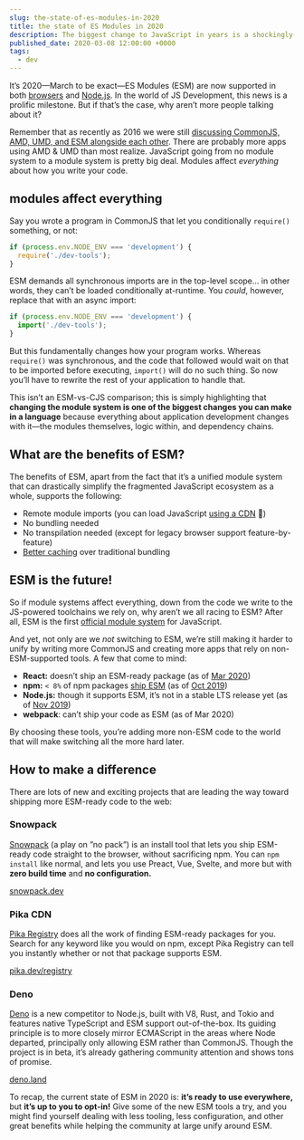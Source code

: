 ```yaml
---
slug: the-state-of-es-modules-in-2020
title: the state of ES Modules in 2020
description: The biggest change to JavaScript in years is a shockingly-quiet revolution
published_date: 2020-03-08 12:00:00 +0000
tags:
  - dev
---
```


It’s 2020—March to be exact—ES Modules (ESM) are now supported in both [browsers][esm-browser] and
[Node.js][esm-node]. In the world of JS Development, this news is a prolific milestone. But if
that’s the case, why aren’t more people talking about it?

Remember that as recently as 2016 we were still [discussing CommonJS, AMD, UMD, and ESM alongside
each other][js-modules]. There are probably more apps using AMD & UMD than most realize. JavaScript
going from no module system to a module system is pretty big deal. Modules affect _everything_ about
how you write your code.

## modules affect everything

Say you wrote a program in CommonJS that let you conditionally `require()` something, or not:

```js
if (process.env.NODE_ENV === 'development') {
  require('./dev-tools');
}
```

ESM demands all synchronous imports are in the top-level scope… in other words, they can’t be loaded
conditionally at-runtime. You _could_, however, replace that with an async import:

```js
if (process.env.NODE_ENV === 'development') {
  import('./dev-tools');
}
```

But this fundamentally changes how your program works. Whereas `require()` was synchronous, and the
code that followed would wait on that to be imported before executing, `import()` will do no such
thing. So now you’ll have to rewrite the rest of your application to handle that.

This isn’t an ESM-vs-CJS comparison; this is simply highlighting that **changing the module system
is one of the biggest changes you can make in a language** because everything about application
development changes with it—the modules themselves, logic within, and dependency chains.

## What are the benefits of ESM?

The benefits of ESM, apart from the fact that it’s a unified module system that can drastically
simplify the fragmented JavaScript ecosystem as a whole, supports the following:

- Remote module imports (you can load JavaScript [using a CDN][pika-cdn] 🎉)
- No bundling needed
- No transpilation needed (except for legacy browser support feature-by-feature)
- [Better caching][esm-caching] over traditional bundling

## ESM is the future!

So if module systems affect everything, down from the code we write to the JS-powered toolchains we
rely on, why aren’t we all racing to ESM? After all, ESM is the first [official module
system][esm-spec] for JavaScript.

And yet, not only are we _not_ switching to ESM, we’re still making it harder to unify by writing
more CommonJS and creating more apps that rely on non-ESM-supported tools. A few that come to mind:

- **React:** doesn’t ship an ESM-ready package (as of [Mar 2020][esm-react])
- **npm:** `< 8%` of npm packages [ship ESM][esm-npm] (as of [Oct 2019][esm-npm])
- **Node.js:** though it supports ESM, it’s not in a stable LTS release yet (as of [Nov
  2019][esm-node])
- **webpack**: can’t ship your code as ESM (as of Mar 2020)

By choosing these tools, you’re adding more non-ESM code to the world that will make switching all
the more hard later.

## How to make a difference

There are lots of new and exciting projects that are leading the way toward shipping more ESM-ready
code to the web:

### Snowpack

[Snowpack][snowpack] (a play on ”no pack”) is an install tool that lets you ship ESM-ready code
straight to the browser, without sacrificing npm. You can `npm install` like normal, and lets you
use Preact, Vue, Svelte, and more but with **zero build time** and **no configuration.**

[snowpack.dev][snowpack]

### Pika CDN

[Pika Registry][pika-registry] does all the work of finding ESM-ready packages for you. Search for
any keyword like you would on npm, except Pika Registry can tell you instantly whether or not that
package supports ESM.

[pika.dev/registry][pika-registry]

### Deno

[Deno][deno] is a new competitor to Node.js, built with V8, Rust, and Tokio and features native
TypeScript and ESM support out-of-the-box. Its guiding principle is to more closely mirror
ECMAScript in the areas where Node departed, principally only allowing ESM rather than CommonJS.
Though the project is in beta, it’s already gathering community attention and shows tons of promise.

[deno.land][deno]

To recap, the current state of ESM in 2020 is: **it’s ready to use everywhere,** but **it’s up to
you to opt-in!** Give some of the new ESM tools a try, and you might find yourself dealing with less
tooling, less configuration, and other great benefits while helping the community at large unify
around ESM.

[deno]: https://deno.land/
[esm-browser]: https://caniuse.com/#feat=es6-module
[esm-caching]: https://dev.to/pika/a-future-without-webpack-ago
[esm-node]:
  https://medium.com/@nodejs/announcing-core-node-js-support-for-ecmascript-modules-c5d6dc29b663
[esm-npm]: https://www.pika.dev/about/stats
[esm-react]: https://github.com/facebook/react/issues/11503
[esm-spec]: https://www.ecma-international.org/ecma-262/6.0/#sec-modules
[js-modules]: https://auth0.com/blog/javascript-module-systems-showdown/
[pika-cdn]: https://www.pika.dev/cdn
[pika-registry]: https://www.pika.dev/registry
[snowpack]: https://www.snowpack.dev/
